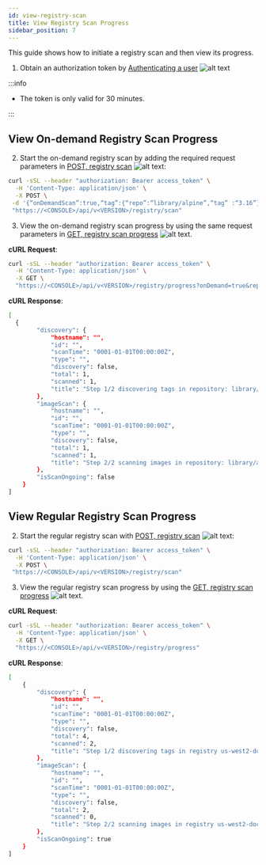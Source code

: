 ```yaml
---
id: view-registry-scan
title: View Registry Scan Progress
sidebar_position: 7
---
```


This guide shows how to initiate a registry scan and then view its progress.

1. Obtain an authorization token by [Authenticating a user](/prisma-cloud/api/cwpp/post-authenticate/) ![alt text](/icons/api-icon-pan-dev.svg)

:::info

- The token is only valid for 30 minutes.

:::

## View On-demand Registry Scan Progress

2. Start the on-demand registry scan by adding the required request parameters in [POST, registry scan](/prisma-cloud/api/cwpp/post-registry-scan/) ![alt text](/icons/api-icon-pan-dev.svg):

```bash
curl -sSL --header "authorization: Bearer access_token" \
  -H 'Content-Type: application/json' \
  -X POST \
 -d '{“onDemandScan”:true,“tag”:{“repo”:“library/alpine”,“tag” :“3.16”}}' \
 "https://<CONSOLE>/api/v<VERSION>/registry/scan"
```

3. View the on-demand registry scan progress by using the same request parameters in [GET, registry scan progress](/prisma-cloud/api/cwpp/get-registry-progress/) ![alt text](/icons/api-icon-pan-dev.svg).

**cURL Request**:

```bash
curl -sSL --header "authorization: Bearer access_token" \
  -H 'Content-Type: application/json' \
  -X GET \
  "https://<CONSOLE>/api/v<VERSION>/registry/progress?onDemand=true&repo=library/alpine&tag=3.16"
```

**cURL Response**:

```bash
[
  {
        "discovery": {
            "hostname": "",
            "id": "",
            "scanTime": "0001-01-01T00:00:00Z",
            "type": "",
            "discovery": false,
            "total": 1,
            "scanned": 1,
            "title": "Step 1/2 discovering tags in repository: library/alpine, tag: 3.16"
        },
        "imageScan": {
            "hostname": "",
            "id": "",
            "scanTime": "0001-01-01T00:00:00Z",
            "type": "",
            "discovery": false,
            "total": 1,
            "scanned": 1,
            "title": "Step 2/2 scanning images in repository: library/alpine, tag: 3.16"
        },
        "isScanOngoing": false
    }
]
```

## View Regular Registry Scan Progress

2. Start the regular registry scan with [POST, registry scan](/prisma-cloud/api/cwpp/post-registry-scan/) ![alt text](/icons/api-icon-pan-dev.svg):

```bash
curl -sSL --header "authorization: Bearer access_token" \
  -H 'Content-Type: application/json' \
  -X POST \
 "https://<CONSOLE>/api/v<VERSION>/registry/scan"
```

3. View the regular registry scan progress by using the [GET, registry scan progress](/prisma-cloud/api/cwpp/get-registry-progress/) ![alt text](/icons/api-icon-pan-dev.svg).

**cURL Request**:

```bash
curl -sSL --header "authorization: Bearer access_token" \
  -H 'Content-Type: application/json' \
  -X GET \
  "https://<CONSOLE>/api/v<VERSION>/registry/progress"
```

**cURL Response**:

```bash
[
    {
        "discovery": {
            "hostname": "",
            "id": "",
            "scanTime": "0001-01-01T00:00:00Z",
            "type": "",
            "discovery": false,
            "total": 4,
            "scanned": 2,
            "title": "Step 1/2 discovering tags in registry us-west2-docker.pkg.dev: Discovered tags in 2/4 repositories with 1 Defenders"
        },
        "imageScan": {
            "hostname": "",
            "id": "",
            "scanTime": "0001-01-01T00:00:00Z",
            "type": "",
            "discovery": false,
            "total": 2,
            "scanned": 0,
            "title": "Step 2/2 scanning images in registry us-west2-docker.pkg.dev: Scanned 0/2 images with 1 Defender"
        },
        "isScanOngoing": true
    }
]
```
